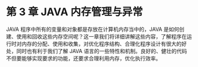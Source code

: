 # 第 3 章 JAVA 内存管理与异常

JAVA 程序中所有的变量和对象都是存放在计算机内存当中的，JAVA 是如何创建、使用和回收这些内存空间呢？这一章我们将详细讲解这些内容，了解程序在运行时对内存的分配、使用和收集，对优化程序结构、合理化程序设计有很大的好处，同时也有利于我们了解 JAVA 语言的一些特性和机制。良好的、健壮的代码不但要能够实现要求的功能，还要求合理利用内存，优化执行效率。

